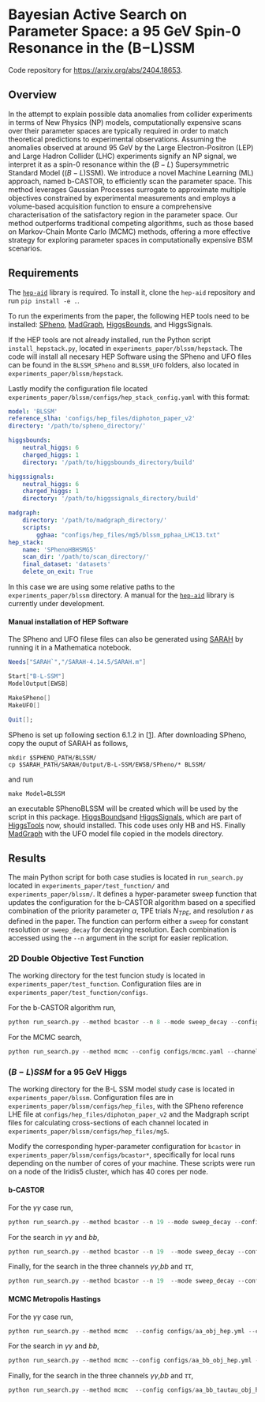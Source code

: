 # Bayesian Active Search on Parameter Space: a 95 GeV Spin-0 Resonance in the (B−L)SSM

Code repository for https://arxiv.org/abs/2404.18653.

## Overview
In the attempt to explain possible data anomalies from collider experiments in terms of New Physics (NP) models, computationally expensive scans over their parameter spaces are typically required in order to match theoretical predictions to experimental observations. Assuming the anomalies observed at around 95 GeV by the Large Electron-Positron (LEP) and Large Hadron Collider (LHC) experiments signify an NP signal, we interpret it as a spin-0 resonance within the $(B-L)$ Supersymmetric Standard Model ($(B-L)$SSM). We introduce a novel Machine Learning (ML) approach, named b-CASTOR, to efficiently scan the parameter space. This method leverages Gaussian Processes surrogate to approximate multiple objectives constrained by experimental measurements and employs a volume-based acquisition function to ensure a comprehensive characterisation of the satisfactory region in the parameter space. Our method outperforms traditional competing algorithms, such as those based on Markov-Chain Monte Carlo (MCMC) methods, offering a more effective strategy for exploring parameter spaces in computationally expensive BSM scenarios.

## Requirements
The [`hep-aid`](https://github.com/mjadiaz/hep-aid) library is required. To install it, clone the `hep-aid` repository and run `pip install -e .`.

To run the experiments from the paper, the following HEP tools need to be installed: [SPheno](https://spheno.hepforge.org/), [MadGraph](https://launchpad.net/mg5amcnlo), [HiggsBounds](https://higgsbounds.hepforge.org/), and HiggsSignals.

If the HEP tools are not already installed, run the Python script `install_hepstack.py`, located in `experiments_paper/blssm/hepstack`. The code will install all necesary HEP Software using the SPheno and UFO files can be found in the `BLSSM_SPheno` and `BLSSM_UFO` folders, also located in `experiments_paper/blssm/hepstack`. 

Lastly modify the configuration file located `experiments_paper/blssm/configs/hep_stack_config.yaml` with this format:
```yml
model: 'BLSSM'
reference_slha: 'configs/hep_files/diphoton_paper_v2'        
directory: '/path/to/spheno_directory/'

higgsbounds:
    neutral_higgs: 6
    charged_higgs: 1
    directory: '/path/to/higgsbounds_directory/build'

higgssignals:
    neutral_higgs: 6
    charged_higgs: 1
    directory: '/path/to/higgssignals_directory/build'

madgraph:
    directory: '/path/to/madgraph_directory/'
    scripts: 
        gghaa: "configs/hep_files/mg5/blssm_pphaa_LHC13.txt"
hep_stack: 
    name: 'SPhenoHBHSMG5'
    scan_dir: '/path/to/scan_directory/'
    final_dataset: 'datasets'
    delete_on_exit: True
```
In this case we are using some relative paths to the `experiments_paper/blssm` directory. A manual for the [`hep-aid`](https://github.com/mjadiaz/hep-aid)  library is currently under development. 

#### Manual installation of HEP Software
The SPheno and UFO filese files can also be generated using [SARAH](https://sarah.hepforge.org/) by running it in a Mathematica notebook.

```mathematica
Needs["SARAH`","/SARAH-4.14.5/SARAH.m"]

Start["B-L-SSM"]
ModelOutput[EWSB]

MakeSPheno[]
MakeUFO[]

Quit[];
```

SPheno is set up following section 6.1.2 in [[1](https://arxiv.org/pdf/1503.04200.pdf)]. After downloading SPheno, copy the ouput of SARAH as follows,
```
mkdir $SPHENO_PATH/BLSSM/
cp $SARAH_PATH/SARAH/Output/B-L-SSM/EWSB/SPheno/* BLSSM/
```
and run 
```
make Model=BLSSM
```
an executable SPhenoBLSSM will be created which will be used by the script in this package.
[HiggsBounds](https://gitlab.com/higgsbounds/higgsbounds)and [HiggsSignals](https://gitlab.com/higgsbounds/higgssignals), which are part of [HiggsTools](https://gitlab.com/higgsbounds/higgstools) now, should installed. This code uses only HB and HS.
Finally [MadGraph](https://launchpad.net/mg5amcnlo) with the UFO model file copied in the models directory.



## Results
The main Python script for both case studies is located in `run_search.py` located in `experiments_paper/test_function/` and `experiments_paper/blssm/`. It defines a hyper-parameter sweep function that updates the configuration for the b-CASTOR algorithm based on a specified combination of the priority parameter $\alpha$, TPE trials $N_{TPE}$, and resolution $r$ as defined in the paper. The function can perform either a `sweep` for constant resolution or `sweep_decay` for decaying resolution. Each combination is accessed using the `--n` argument in the script for easier replication.

### 2D Double Objective Test Function
The working directory for the test funcion study is located in `experiments_paper/test_function`. Configuration files are in `experiments_paper/test_function/configs`. 

For the b-CASTOR algorithm run, 
```python
python run_search.py --method bcastor --n 8 --mode sweep_decay --config configs/bcastor_hyper_params.yaml --channels himboo
```
For the MCMC search,
```python
python run_search.py --method mcmc --config configs/mcmc.yaml --channels himboo
```

### $(B - L)SSM$ for a 95 GeV Higgs
The working directory for the B-L SSM model study case is located in `experiments_paper/blssm`. Configuration files are in `experiments_paper/blssm/configs/hep_files`, with the SPheno reference LHE file at `configs/hep_files/diphoton_paper_v2` and the Madgraph script files for calculating cross-sections of each channel located in  `experiments_paper/blssm/configs/hep_files/mg5`.

Modify the corresponding hyper-parameter configuration for `bcastor` in `experiments_paper/blssm/configs/bcastor*`, specifically for local runs depending on the number of cores of your machine. These scripts were run on a node of the Iridis5 cluster, which has 40 cores per node.

#### b-CASTOR

For the $\gamma\gamma$ case run, 
```python
python run_search.py --method bcastor --n 19 --mode sweep_decay --config configs/aa_obj_hep.yml --channels aa
```
For the search in $\gamma\gamma$ and $bb$,
```python
python run_search.py --method bcastor --n 19  --mode sweep_decay --config configs/aa_bb_obj_hep.yml --channels aabb
```
Finally, for the search in the three channels $\gamma\gamma$,$bb$ and $\tau\tau$,
```python
python run_search.py --method bcastor --n 19  --mode sweep_decay --config configs/aa_bb_tautau_obj_hep.yml --channels all
```
#### MCMC Metropolis Hastings

For the $\gamma\gamma$ case run, 
```python
python run_search.py --method mcmc  --config configs/aa_obj_hep.yml --channels aa
```
For the search in $\gamma\gamma$ and $bb$,
```python
python run_search.py --method mcmc --config configs/aa_bb_obj_hep.yml --channels aabb
```
Finally, for the search in the three channels $\gamma\gamma$,$bb$ and $\tau\tau$,
```python
python run_search.py --method mcmc  --config configs/aa_bb_tautau_obj_hep.yml --channels all
```
